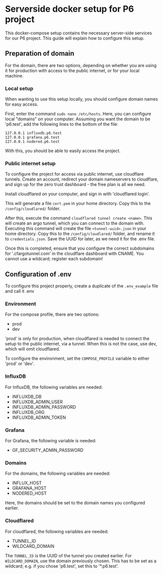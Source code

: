 # Serverside docker setup for P6 project
This docker-compose setup contains the necessary server-side services for our P6 project. This guide will explain how to configure this setup.

## Preparation of domain
For the domain, there are two options, depending on whether you are using it for production with access to the public internet, or for your local machine.

### Local setup
When wanting to use this setup locally, you should configure domain names for easy access.

First, enter the command `sudo nano /etc/hosts`. Here, you can configure local "domains" on your computer. Assuming you want the domain to be 'p6.test', add the following lines to the bottom of the file:

```
127.0.0.1 influxdb.p6.test  
127.0.0.1 grafana.p6.test  
127.0.0.1 nodered.p6.test
```

With this, you should be able to easily access the project.

### Public internet setup
To configure the project for access via public internet, use cloudflare tunnels. Create an account, redirect your domain nameservers to cloudflare, and sign up for the zero trust dashboard - the free plan is all we need.

Install cloudflared on your computer, and sign in with 'cloudflared login'.

This will generate a file `cert.pem` in your home directory. Copy this to the `/config/cloudlared/` folder.

After this, execute the command `cloudflared tunnel create <name>`. This will create an argo tunnel, which you can connect to the domain with. Executing this command will create the file `<tunnel-uuid>.json` in your home directory. Copy this to the `/config/cloudlared/` folder, and rename it to `credentials.json`. Save the UUID for later, as we need it for the .env file.

Once this is completed, ensure that you configure the correct subdomains for '<tunnel-uuid>.cfargotunnel.com' in the cloudflare dashboard with CNAME. You cannot use a wildcard; register each subdomain!

## Configuration of .env
To configure this project properly, create a duplicate of the `.env_example` file and call it .env

### Environment
For the compose profile, there are two options:

- prod
- dev

'prod' is only for production, when cloudflared is needed to connect the setup to the public internet, via a tunnel. When this is not the case, use dev, which will omit cloudflared.

To configure the environment, set the `COMPOSE_PROFILE` variable to either 'prod' or 'dev'.

### InfluxDB
For InfluxDB, the following variables are needed:

- INFLUXDB_DB
- INFLUXDB_ADMIN_USER
- INFLUXDB_ADMIN_PASSWORD
- INFLUXDB_ORG
- INFLUXDB_ADMIN_TOKEN

### Grafana
For Grafana, the following variable is needed:

- GF_SECURITY_ADMIN_PASSWORD

### Domains
For the domains, the following variables are needed:

- INFLUX_HOST
- GRAFANA_HOST
- NODERED_HOST

Here, the domains should be set to the domain names you configured earlier.

### Cloudflared
For cloudflared, the following variables are needed:

- TUNNEL_ID
- WILDCARD_DOMAIN

The `TUNNEL_ID` is the UUID of the tunnel you created earlier.  For `WILDCARD_DOMAIN`, use the domain previously chosen. This has to be set as a wildcard; e.g. if you chose 'p6.test', set this to '*.p6.test'.